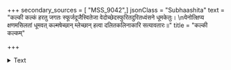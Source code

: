 +++
secondary_sources = [ "MSS_9042",]
jsonClass = "Subhaashita"
text = "कल्की कल्कं हरतु जगतः स्फूर्जदूजैस्वितेजा वेदोच्छेदस्फुरितदुरितध्वंसने धूमकेतुः।  \nयेनोत्क्षिप्य क्षणमसिलतां धूमवत् कल्मषेच्छान् म्लेच्छान् हत्वा दलितकलिनाकारि सत्यावतारः॥"
title = "कल्की कल्कम्"

+++

<details><summary>Text</summary>

कल्की कल्कं हरतु जगतः स्फूर्जदूजैस्वितेजा वेदोच्छेदस्फुरितदुरितध्वंसने धूमकेतुः।  
येनोत्क्षिप्य क्षणमसिलतां धूमवत् कल्मषेच्छान् म्लेच्छान् हत्वा दलितकलिनाकारि सत्यावतारः॥
</details>
